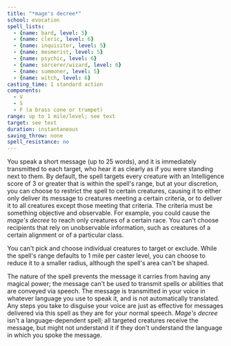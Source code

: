 ```yaml
---
title: "*mage's decree*"
school: evocation
spell_lists:
  - {name: bard, level: 5}
  - {name: cleric, level: 6}
  - {name: inquisitor, level: 5}
  - {name: mesmerist, level: 5}
  - {name: psychic, level: 6}
  - {name: sorcerer/wizard, level: 6}
  - {name: summoner, level: 5}
  - {name: witch, level: 6}
casting_time: 1 standard action
components:
  - V
  - S
  - F (a brass cone or trumpet)
range: up to 1 mile/level; see text
target: see text
duration: instantaneous
saving_throw: none
spell_resistance: no
---
```


You speak a short message (up to 25 words), and it is immediately transmitted to each target, who hear it as clearly as if you were standing next to them. By default, the spell targets every creature with an Intelligence score of 3 or greater that is within the spell's range, but at your discretion, you can choose to restrict the spell to certain creatures, causing it to either only deliver its message to creatures meeting a certain criteria, or to deliver it to all creatures except those meeting that criteria. The criteria must be something objective and observable. For example, you could cause the *mage's decree* to reach only creatures of a certain race. You can't choose recipients that rely on unobservable information, such as creatures of a certain alignment or of a particular class.

You can't pick and choose individual creatures to target or exclude. While the spell's range defaults to 1 mile per caster level, you can choose to reduce it to a smaller radius, although the spell's area can't be shaped.

The nature of the spell prevents the message it carries from having any magical power; the message can't be used to transmit spells or abilities that are conveyed via speech. The message is transmitted in your voice in whatever language you use to speak it, and is not automatically translated. Any steps you take to disguise your voice are just as effective for messages delivered via this spell as they are for your normal speech. *Mage's decree* isn't a language-dependent spell; all targeted creatures receive the message, but might not understand it if they don't understand the language in which you spoke the message.


